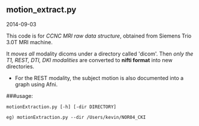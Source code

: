 motion_extract.py
---------------------

2014-09-03


This code is for *CCNC MRI raw data structure*, obtained from Siemens Trio 3.0T MRI machine.

It *moves all* modality dicoms under a directory called 'dicom'. Then *only the T1, REST, DTI, DKI modalities* are converted to **nifti format** into new directories.

* For the REST modality, the subject motion is also documented into a graph using Afni.

###usage: 
```
motionExtraction.py [-h] [-dir DIRECTORY]

eg) motionExtraction.py --dir /Users/kevin/NOR04_CKI
```



